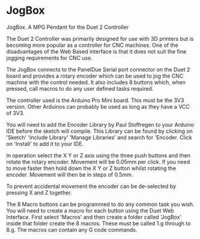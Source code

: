 # JogBox
JogBox. A MPG Pendant for the Duet 2 Controller

The Duet 2 Controller was primarily designed for use with 3D printers but is becoming more popular as a controller for CNC machines. 
One of the disadvantages of the Web Based interface is that it does not suit the fine jogging requirements for CNC use. 

The JogBox connects to the PanelDue Serial port connector on the Duet 2 board and provides a rotary encoder which can be used to jog the CNC machine with the control needed. It also includes 8 buttons which, when pressed, call macros to do any user defined tasks required. 

The controller used is the Arduino Pro Mini board. This must be the 3V3 version. Other Arduinos can probably be used as long as they have a VCC of 3V3. 

You will need to add the Encoder Library by Paul Stoffregen to your Arduino IDE before the sketch will compile. 
This Library can be found by clicking on  'Sketch' 'Include Library' 'Manage Libraries' and search for 'Encoder. Click on 'Install' to add it to your IDE. 


In operation select the X Y or Z axis using the three push buttons and then rotate the rotary encoder. Movement will be 0.05mm per click. If you need to move faster then hold down the X Y or Z button whilst rotating the encoder. Movement will then be in steps of 0.5mm. 

To prevent accidental movement the encoder can be de-selected by pressing X and Z together. 

The 8 Macro buttons can be programmed to do any common task you wish. You will need to create a macro for each button using the Duet Web Interface. First select 'Macros' and then create a folder called 'JogBox' inside that folder create the 8 macros. These must be called 1.g  through to 8.g.  The macros can contain any G code commands. 





